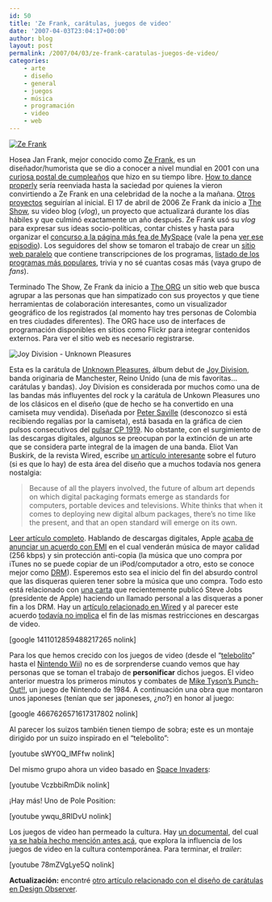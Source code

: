 ```yaml
---
id: 50
title: 'Ze Frank, carátulas, juegos de video'
date: '2007-04-03T23:04:17+00:00'
author: blog
layout: post
permalink: /2007/04/03/ze-frank-caratulas-juegos-de-video/
categories:
    - arte
    - diseño
    - general
    - juegos
    - música
    - programación
    - video
    - web
---
```


[![Ze Frank](//www.mauriciogiraldo.com/blog/wp-content/uploads/2007/04/zefrank.jpg)](http://www.zefrank.com/theshow/archives/2006/03/031706.html "primer episodio de The Show")

Hosea Jan Frank, mejor conocido como [Ze Frank](http://www.zefrank.com/ "sitio web personal"), es un diseñador/humorista que se dio a conocer a nivel mundial en 2001 con una [curiosa postal de cumpleaños](http://www.zefrank.com/invite/swfs/index2.html "How to dance properly") que hizo en su tiempo libre. [How to dance properly](http://www.zefrank.com/invite/swfs/index2.html) serí­a reenviada hasta la saciedad por quienes la vieron convirtiendo a Ze Frank en una celebridad de la noche a la mañana. [Otros proyectos](http://www.zefrank.com/) seguirí­an al inicial. El 17 de abril de 2006 Ze Frank da inicio a [The Show](http://www.zefrank.com/theshow), su video blog (*vlog*), un proyecto que actualizará durante los dí­as hábiles y que culminó exactamente un año después. Ze Frank usó su *vlog* para expresar sus ideas socio-polí­ticas, contar chistes y hasta para organizar el [concurso a la página más fea de MySpace](http://www.zefrank.com/theshow/archives/2006/07/071406.html) (vale la pena [ver ese episodio](http://www.zefrank.com/theshow/archives/2006/07/071406.html)). Los seguidores del show se tomaron el trabajo de crear un [sitio web paralelo](http://www.zefrank.com/thewiki/Main_Page) que contiene transcripciones de los programas, [listado de los programas más populares](http://www.zefrank.com/theshow/popular.html), trivia y no sé cuantas cosas más (vaya grupo de *fans*).

Terminado The Show, Ze Frank da inicio a [The ORG](http://www.zefrank.org/) un sitio web que busca agrupar a las personas que han simpatizado con sus proyectos y que tiene herramientas de colaboración interesantes, como un visualizador geográfico de los registrados (al momento hay tres personas de Colombia en tres ciudades diferentes). The ORG hace uso de interfaces de programación disponibles en sitios como Flickr para integrar contenidos externos. Para ver el sitio web es necesario registrarse.

![Joy Division - Unknown Pleasures](//www.mauriciogiraldo.com/blog/wp-content/uploads/2007/04/joydivision.jpg)

Esta es la carátula de [Unknown Pleasures](http://www.amazon.com/gp/product/B000002LGL/102-4171447-4860126?ie=UTF8&tag=maurigiral-20&linkCode=xm2&camp=1789&creativeASIN=B000002LGL "el disco en amazon"), álbum debut de [Joy Division](http://www.allmusic.com/cg/amg.dll?p=amg&sql=11:gbfuxql5ldje~T1 "perfil de la banda en All Music Guide"), banda originaria de Manchester, Reino Unido (una de mis favoritas… carátulas y bandas). Joy Division es considerada por muchos como una de las bandas más influyentes del rock y la carátula de Unkown Pleasures uno de los clásicos en el diseño (que de hecho se ha convertido en una camiseta muy vendida). Diseñada por [Peter Saville](http://www.btinternet.com/~comme6/saville/index222.htm "sitio web personal") (desconozco si está recibiendo regalías por la camiseta), está basada en la gráfica de cien pulsos consecutivos del [pulsar CP 1919](http://en.wikipedia.org/wiki/PSR_B1919%2B21 "qué diablos es el pulsar CP 1919 según Wikipedia"). No obstante, con el surgimiento de las descargas digitales, algunos se preocupan por la extinción de un arte que se considera parte integral de la imagen de una banda. Eliot Van Buskirk, de la revista Wired, escribe [un artí­culo interesante](http://www.wired.com/entertainment/music/commentary/listeningpost/2007/03/listeningpost_0402 "Designers Work to Rescue a Dying Art Form: the Album Cover") sobre el futuro (si es que lo hay) de esta área del diseño que a muchos todaví­a nos genera nostalgia:

> Because of all the players involved, the future of album art depends on which digital packaging formats emerge as standards for computers, portable devices and televisions. White thinks that when it comes to deploying new digital album packages, there’s no time like the present, and that an open standard will emerge on its own.

[Leer artí­culo completo](http://www.wired.com/entertainment/music/commentary/listeningpost/2007/03/listeningpost_0402 "Designers Work to Rescue a Dying Art Form: the Album Cover"). Hablando de descargas digitales, Apple [acaba de anunciar un acuerdo con EMI](http://www.apple.com/pr/library/2007/04/02itunes.html) en el cual venderán música de mayor calidad (256 kbps) y sin protección anti-copia (la música que uno compra por iTunes no se puede copiar de un iPod/computador a otro, esto se conoce mejor como [DRM](http://en.wikipedia.org/wiki/Digital_Rights_Management "DRM en Wikipedia")). Esperemos esto sea el inicio del fin del absurdo control que las disqueras quieren tener sobre la música que uno compra. Todo esto está relacionado con [una carta](http://www.apple.com/hotnews/thoughtsonmusic "Steve Jobs - Thoughts on music") que recientemente publicó Steve Jobs (presidente de Apple) haciendo un llamado personal a las disqueras a poner fin a los DRM. Hay un [artí­culo relacionado en Wired](http://www.wired.com/entertainment/music/news/2007/04/cultofmac_0403) y al parecer este acuerdo [todaví­a no implica](http://techdirt.com/articles/20070403/095209.shtml "Steve Jobs Not Quite So Enthusiastic About DRM-Free Video") el fin de las mismas restricciones en descargas de video.

\[google 1411012859488217265 nolink\]

Para los que hemos crecido con los juegos de video (desde el “[telebolito](http://en.wikipedia.org/wiki/Pong "Pong en Wikipedia")” hasta el [Nintendo Wii](http://www.mauriciogiraldo.com/blog/2007/01/30/wii-rule/)) no es de sorprenderse cuando vemos que hay personas que se toman el trabajo de **personificar** dichos juegos. El video anterior muestra los primeros minutos y combates de [Mike Tyson’s Punch-Out!!](http://en.wikipedia.org/wiki/Punchout "el juego en Wikipedia"), un juego de Nintendo de 1984. A continuación una obra que montaron unos japoneses (tení­an que ser japoneses, ¿no?) en honor al juego:

\[google 4667626571617317802 nolink\]

Al parecer los suizos también tienen tiempo de sobra; este es un montaje dirigido por un suizo inspirado en el “telebolito”:

\[youtube sWY0Q\_lMFfw nolink\]

Del mismo grupo ahora un video basado en [Space Invaders](http://en.wikipedia.org/wiki/Space_invaders "Space Invaders en Wikipedia"):

\[youtube VczbbiRmDik nolink\]

¡Hay más! Uno de Pole Position:

\[youtube ywqu\_8RIDvU nolink\]

Los juegos de video han permeado la cultura. Hay [un documental](http://www.8bitmovie.com/ "sitio web oficial"), del cual [ya se habí­a hecho mención antes acá](http://www.mauriciogiraldo.com/blog/2007/01/25/arquitecturas-de-control-diseno-iterativo/ "post anterior en mga/blog"), que explora la influencia de los juegos de video en la cultura contemporánea. Para terminar, el *trailer*:

\[youtube 78mZVgLye5Q nolink\]

**Actualización:** encontré [otro artí­culo relacionado con el diseño de carátulas en Design Observer](http://www.designobserver.com/archives/024171.html "Are JPEGs the New Album Covers?").